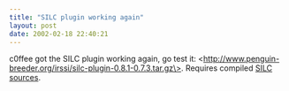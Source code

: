 ```yaml
---
title: "SILC plugin working again"
layout: post
date: 2002-02-18 22:40:21
---
```

c0ffee got the SILC plugin working again, go test
it: \<http://www.penguin-breeder.org/irssi/silc-plugin-0.8.1-0.7.3.tar.gz\>.
Requires compiled [SILC sources](http://www.silcnet.org/).

